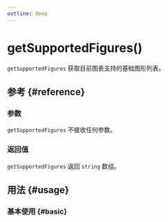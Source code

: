 ```yaml
---
outline: deep
---
```


# getSupportedFigures()
`getSupportedFigures` 获取目前图表支持的基础图形列表。

## 参考 {#reference}
<!--@include: @/@views/api/references/chart/getSupportedFigures.md-->

### 参数
`getSupportedFigures` 不接收任何参数。

### 返回值
`getSupportedFigures` 返回 `string` 数组。

## 用法 {#usage}

<script setup>
import GetSupportedFigures from '../../@views/api/samples/getSupportedFigures/index.vue'
</script>

### 基本使用 {#basic}
<GetSupportedFigures />
